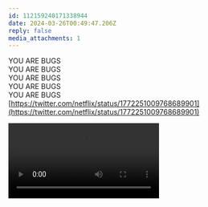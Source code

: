 ```yaml
---
id: 112159240171338944
date: 2024-03-26T00:49:47.206Z
reply: false
media_attachments: 1
---
```


YOU ARE BUGS  
YOU ARE BUGS  
YOU ARE BUGS  
YOU ARE BUGS  
YOU ARE BUGS   
[https://twitter.com/netflix/status/1772251009768689901](https://twitter.com/netflix/status/1772251009768689901)

![None](https://files.e5n.cc/media_attachments/files/112/159/239/187/272/088/original/9df989f8ba1c733c.mp4)
